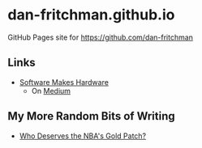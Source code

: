 
# dan-fritchman.github.io

GitHub Pages site for https://github.com/dan-fritchman

## Links

* [Software Makes Hardware](https://hw21.github.io/SwMakesHw)
    * On [Medium](https://medium.com/software-makes-hardware)

## My More Random Bits of Writing

* [Who Deserves the NBA's Gold Patch?](./nba-patches)


